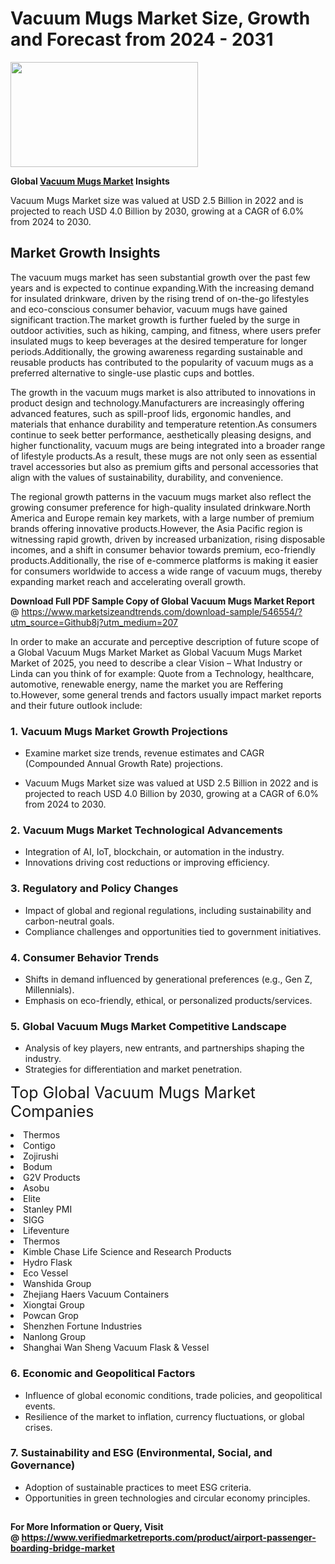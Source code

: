 <H1>Vacuum Mugs Market Size, Growth and Forecast from 2024 - 2031</H1><img class="aligncenter size-medium wp-image-584254" src="https://thirdeyenews.in/wp-content/uploads/2024/09/Global-Market-Research-300x168.jpeg" alt="" width="300" height="168" /><p><strong>Global&nbsp;<a href="https://www.marketsizeandtrends.com/download-sample/546554/?utm_source=Github8j?utm_medium=207">Vacuum Mugs Market</a> Insights</strong></p><p>Vacuum Mugs Market size was valued at USD 2.5 Billion in 2022 and is projected to reach USD 4.0 Billion by 2030, growing at a CAGR of 6.0% from 2024 to 2030.</p><p><h2>Market Growth Insights</h2> <p>The vacuum mugs market has seen substantial growth over the past few years and is expected to continue expanding.With the increasing demand for insulated drinkware, driven by the rising trend of on-the-go lifestyles and eco-conscious consumer behavior, vacuum mugs have gained significant traction.The market growth is further fueled by the surge in outdoor activities, such as hiking, camping, and fitness, where users prefer insulated mugs to keep beverages at the desired temperature for longer periods.Additionally, the growing awareness regarding sustainable and reusable products has contributed to the popularity of vacuum mugs as a preferred alternative to single-use plastic cups and bottles.</p> <p>The growth in the vacuum mugs market is also attributed to innovations in product design and technology.Manufacturers are increasingly offering advanced features, such as spill-proof lids, ergonomic handles, and materials that enhance durability and temperature retention.As consumers continue to seek better performance, aesthetically pleasing designs, and higher functionality, vacuum mugs are being integrated into a broader range of lifestyle products.As a result, these mugs are not only seen as essential travel accessories but also as premium gifts and personal accessories that align with the values of sustainability, durability, and convenience.</p> <p>The regional growth patterns in the vacuum mugs market also reflect the growing consumer preference for high-quality insulated drinkware.North America and Europe remain key markets, with a large number of premium brands offering innovative products.However, the Asia Pacific region is witnessing rapid growth, driven by increased urbanization, rising disposable incomes, and a shift in consumer behavior towards premium, eco-friendly products.Additionally, the rise of e-commerce platforms is making it easier for consumers worldwide to access a wide range of vacuum mugs, thereby expanding market reach and accelerating overall growth.</p> <p><span class=""><strong>Download Full PDF Sample Copy of Global Vacuum Mugs Market Report</strong> @ <a href="https://www.marketsizeandtrends.com/download-sample/546554/?utm_source=Github8j?utm_medium=207" target="_blank">https://www.marketsizeandtrends.com/download-sample/546554/?utm_source=Github8j?utm_medium=207</a></span></p><p>In order to make an accurate and perceptive description of future scope of a Global&nbsp;Vacuum Mugs Market Market as Global&nbsp;Vacuum Mugs Market Market of 2025, you need to describe a clear Vision &ndash; What Industry or Linda can you think of for example: Quote from a Technology, healthcare, automotive, renewable energy, name the market you are Reffering to.However, some general trends and factors usually impact market reports and their future outlook include:</p><h3>1.&nbsp;<strong>Vacuum Mugs Market Growth Projections</strong></h3><ul><li>Examine market size trends, revenue estimates and CAGR (Compounded Annual Growth Rate) projections.</li><li><p>Vacuum Mugs Market size was valued at USD 2.5 Billion in 2022 and is projected to reach USD 4.0 Billion by 2030, growing at a CAGR of 6.0% from 2024 to 2030.</p></li></ul><h3>2.&nbsp;<strong>Vacuum Mugs Market Technological Advancements</strong></h3><ul><li>Integration of AI, IoT, blockchain, or automation in the industry.</li><li>Innovations driving cost reductions or improving efficiency.</li></ul><h3>3.&nbsp;<strong>Regulatory and Policy Changes</strong></h3><ul><li>Impact of global and regional regulations, including sustainability and carbon-neutral goals.</li><li>Compliance challenges and opportunities tied to government initiatives.</li></ul><h3>4.&nbsp;<strong>Consumer Behavior Trends</strong></h3><ul><li>Shifts in demand influenced by generational preferences (e.g., Gen Z, Millennials).</li><li>Emphasis on eco-friendly, ethical, or personalized products/services.</li></ul><h3>5.&nbsp;<strong>Global Vacuum Mugs Market Competitive Landscape</strong></h3><ul><li>Analysis of key players, new entrants, and partnerships shaping the industry.</li><li>Strategies for differentiation and market penetration.</li></ul><p data-pm-slice="1 1 []"><span style="color: inherit; font-family: inherit; font-size: 25px;">Top Global Vacuum Mugs Market Companies</span></p><div class="" data-test-id=""><p><li>Thermos</li><li> Contigo</li><li> Zojirushi</li><li> Bodum</li><li> G2V Products</li><li> Asobu</li><li> Elite</li><li> Stanley PMI</li><li> SIGG</li><li> Lifeventure</li><li> Thermos</li><li> Kimble Chase Life Science and Research Products</li><li> Hydro Flask</li><li> Eco Vessel</li><li> Wanshida Group</li><li> Zhejiang Haers Vacuum Containers</li><li> Xiongtai Group</li><li> Powcan Grop</li><li> Shenzhen Fortune Industries</li><li> Nanlong Group</li><li> Shanghai Wan Sheng Vacuum Flask & Vessel</li></p></div><h3>6.&nbsp;<strong>Economic and Geopolitical Factors</strong></h3><ul><li>Influence of global economic conditions, trade policies, and geopolitical events.</li><li>Resilience of the market to inflation, currency fluctuations, or global crises.</li></ul><h3>7.&nbsp;<strong>Sustainability and ESG (Environmental, Social, and Governance)</strong></h3><ul><li>Adoption of sustainable practices to meet ESG criteria.</li><li>Opportunities in green technologies and circular economy principles.</li></ul><h2><strong style="font-size: 14px;">For More Information or Query, Visit @&nbsp;</strong><a style="background-color: #ffffff; font-size: 14px;" href="https://www.marketsizeandtrends.com/report/vacuum-mugs-market/" target="_blank">https://www.verifiedmarketreports.com/product/airport-passenger-boarding-bridge-market</a></h2>